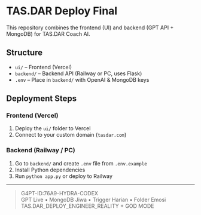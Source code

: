 # TAS.DAR Deploy Final

This repository combines the frontend (UI) and backend (GPT API + MongoDB) for TAS.DAR Coach AI.

## Structure

- `ui/` – Frontend (Vercel)
- `backend/` – Backend API (Railway or PC, uses Flask)
- `.env` – Place in `backend/` with OpenAI & MongoDB keys

## Deployment Steps

### Frontend (Vercel)

1. Deploy the `ui/` folder to Vercel
2. Connect to your custom domain (`tasdar.com`)

### Backend (Railway / PC)

1. Go to `backend/` and create `.env` file from `.env.example`
2. Install Python dependencies
3. Run `python app.py` or deploy to Railway

---

> G4PT-ID:76A9-HYDRA-CODEX  
> GPT Live • MongoDB Jiwa • Trigger Harian • Folder Emosi  
> TAS.DAR_DEPLOY_ENGINEER_REALITY + GOD MODE  
